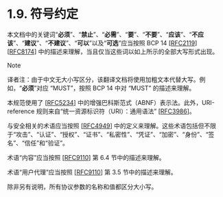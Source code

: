 # 1.9. 符号约定

本文档中的关键词“**必须**”、“**禁止**”、“**必需**”、“**要**”、“**不要**”、“**应该**”、“**不应该**”、“**建议**”、“**不建议**”、“**可以**”以及“**可选**”应当按照 BCP 14 [[RFC2119](https://www.rfc-editor.org/info/rfc2119)] [[RFC8174](https://www.rfc-editor.org/info/rfc8174)] 中的描述来理解，当且仅当这些词以如上所示的全部大写形式出现。

> [!NOTE]
>
> 译者注：由于中文无大小写区分，该翻译文档将使用加粗文本代替大写。例如，“**必须**”对应 “MUST”，按照 BCP 14 中对 “MUST” 的描述来理解。

本规范使用了 [[RFC5234](https://www.rfc-editor.org/info/rfc5234)] 中的增强巴科斯范式（ABNF）表示法。此外，URI-reference 规则来自“统一资源标识符（URI）：通用语法” [[RFC3986](https://www.rfc-editor.org/info/rfc3986)]。

与安全相关的术语应当按照 [[RFC4949](https://www.rfc-editor.org/info/rfc4949)] 中的定义来理解。这些术语包括但不限于“攻击”、“认证”、“授权”、“证书”、“私密性”、“凭证”、“加密”、“身份”、“签名”、“信任”和“验证”。

术语“内容”应当按照 [[RFC9110](https://www.rfc-editor.org/info/rfc9110)] 第 6.4 节中的描述来理解。

术语“用户代理”应当按照 [[RFC9110](https://www.rfc-editor.org/info/rfc9110)] 第 3.5 节中的描述来理解。

除非另有说明，所有协议参数的名称和值都区分大小写。
